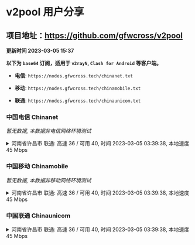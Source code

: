 # v2pool 用户分享
## 项目地址：<https://github.com/gfwcross/v2pool>
**更新时间 2023-03-05 15:37**


**以下为 `base64` 订阅，适用于 `v2rayN`, `Clash for Android` 等客户端。**

- **电信**: `https://nodes.gfwcross.tech/chinanet.txt`

- **移动**: `https://nodes.gfwcross.tech/chinamobile.txt`

- **联通**: `https://nodes.gfwcross.tech/chinaunicom.txt`


### 中国电信 Chinanet
<i>暂无数据, 本数据非电信网络环境测试</i>
<details><summary>河南省许昌市 联通: 高速 36 / 可用 40, 时间 2023-03-05 03:39:38, 本地速度 45 Mbps</summary><p>可用节点订阅：https://transfer.sh/RtAxl3/running.txt<br>高速节点订阅：https://transfer.sh/uAfcYI/good.txt<br>低延迟节点订阅：https://transfer.sh/hAq1nP/low_delay.txt</p></details>
<p></p>

### 中国移动 Chinamobile
<i>暂无数据, 本数据非移动网络环境测试</i>
<details><summary>河南省许昌市 联通: 高速 36 / 可用 40, 时间 2023-03-05 03:39:38, 本地速度 45 Mbps</summary><p>可用节点订阅：https://transfer.sh/RtAxl3/running.txt<br>高速节点订阅：https://transfer.sh/uAfcYI/good.txt<br>低延迟节点订阅：https://transfer.sh/hAq1nP/low_delay.txt</p></details>
<p></p>

### 中国联通 Chinaunicom
<details><summary>河南省许昌市 联通: 高速 36 / 可用 40, 时间 2023-03-05 03:39:38, 本地速度 45 Mbps</summary><p>可用节点订阅：https://transfer.sh/RtAxl3/running.txt<br>高速节点订阅：https://transfer.sh/uAfcYI/good.txt<br>低延迟节点订阅：https://transfer.sh/hAq1nP/low_delay.txt</p></details>
<p></p>